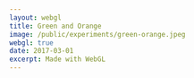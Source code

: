 ```yaml
---
layout: webgl
title: Green and Orange
image: /public/experiments/green-orange.jpeg
webgl: true
date: 2017-03-01
excerpt: Made with WebGL
---
```


<script id='vs_script' type='x-shader/x-vertex'>
   attribute vec3 aPos;
   varying   vec3 vPos;
   void main() {
      gl_Position = vec4(aPos, 1.0);  // Set position of vertex in image.
      vPos = aPos;                    // Copy pos to a varying variable to
   }                                  //   interpolate it across pixels.
</script>

<script id='fs_script' type='x-shader/x-fragment'>
varying vec3 vPos;
uniform float uTime;
uniform float uAspc;

struct Light {
    vec3 direction;
    vec3 color;
};

struct Material {
    vec3  ambient;
    vec3  diffuse;
    vec3  specular;
    float power;
    float refraction;
};

struct Sphere {
    vec3     center;
    float    radius;
    Material material;
};

struct Ray {
   vec3 origin;
   vec3 direction;
   vec3 intersection;
   vec3 surfaceNormal;
   vec3 viewAngle;
   Material objectMaterial;
};

uniform vec3 uBackground[2];
uniform Light uLights[2];
#define NLIGHTS 2
uniform Sphere uSpheres[1];
#define NSPHERES 1

  vec3 mod289(vec3 x) { return x - floor(x * (1. / 289.)) * 289.; }
   vec4 mod289(vec4 x) { return x - floor(x * (1. / 289.)) * 289.; }
   vec4 permute(vec4 x) { return mod289(((x*34.)+1.)*x); }
   vec4 taylorInvSqrt(vec4 r) { return 1.79284291400159 - .85373472095314 * r; }
   vec3 fade(vec3 t) { return t*t*t*(t*(t*6.-15.)+10.); }
   float noise(vec3 P) {
      vec3 i0 = mod289(floor(P)), i1 = mod289(i0 + vec3(1.)),
           f0 = fract(P), f1 = f0 - vec3(1.), f = fade(f0);
      vec4 ix = vec4(i0.x, i1.x, i0.x, i1.x), iy = vec4(i0.yy, i1.yy),
           iz0 = i0.zzzz, iz1 = i1.zzzz,
           ixy = permute(permute(ix) + iy), ixy0 = permute(ixy + iz0), ixy1 = permute(ixy + iz1),
           gx0 = ixy0 * (1. / 7.), gy0 = fract(floor(gx0) * (1. / 7.)) - .5,
           gx1 = ixy1 * (1. / 7.), gy1 = fract(floor(gx1) * (1. / 7.)) - .5;
      gx0 = fract(gx0); gx1 = fract(gx1);
      vec4 gz0 = vec4(0.5) - abs(gx0) - abs(gy0), sz0 = step(gz0, vec4(0.)),
           gz1 = vec4(0.5) - abs(gx1) - abs(gy1), sz1 = step(gz1, vec4(0.));
      gx0 -= sz0 * (step(0., gx0) - .5); gy0 -= sz0 * (step(0., gy0) - .5);
      gx1 -= sz1 * (step(0., gx1) - .5); gy1 -= sz1 * (step(0., gy1) - .5);
      vec3 g0 = vec3(gx0.x,gy0.x,gz0.x), g1 = vec3(gx0.y,gy0.y,gz0.y),
           g2 = vec3(gx0.z,gy0.z,gz0.z), g3 = vec3(gx0.w,gy0.w,gz0.w),
           g4 = vec3(gx1.x,gy1.x,gz1.x), g5 = vec3(gx1.y,gy1.y,gz1.y),
           g6 = vec3(gx1.z,gy1.z,gz1.z), g7 = vec3(gx1.w,gy1.w,gz1.w);
      vec4 norm0 = taylorInvSqrt(vec4(dot(g0,g0), dot(g2,g2), dot(g1,g1), dot(g3,g3))),
           norm1 = taylorInvSqrt(vec4(dot(g4,g4), dot(g6,g6), dot(g5,g5), dot(g7,g7)));
      g0 *= norm0.x; g2 *= norm0.y; g1 *= norm0.z; g3 *= norm0.w;
      g4 *= norm1.x; g6 *= norm1.y; g5 *= norm1.z; g7 *= norm1.w;
      vec4 nz = mix(vec4(dot(g0, vec3(f0.x, f0.y, f0.z)), dot(g1, vec3(f1.x, f0.y, f0.z)),
                         dot(g2, vec3(f0.x, f1.y, f0.z)), dot(g3, vec3(f1.x, f1.y, f0.z))),
                    vec4(dot(g4, vec3(f0.x, f0.y, f1.z)), dot(g5, vec3(f1.x, f0.y, f1.z)),
                         dot(g6, vec3(f0.x, f1.y, f1.z)), dot(g7, vec3(f1.x, f1.y, f1.z))), f.z);
      return 2.2 * mix(mix(nz.x,nz.z,f.y), mix(nz.y,nz.w,f.y), f.x);
   }
   float turbulence(vec3 P) {
      float f = 0., s = 1.;
      for (int i = 0 ; i < 9 ; i++) {
         f += abs(noise(s * P)) / s;
         s *= 2.;
         P = vec3(.866 * P.x + .5 * P.z, P.y + 100., -.5 * P.x + .866 * P.z);
      }
      return f;
   }

vec3 backgroundColor(vec3 dir)
{
    float t = .5 - .5 * dir.y;
    return mix(uBackground[0], uBackground[1], 1. - t * t);
}

vec2 raytraceSphere(vec3 V, vec3 W, Sphere S) {
   V -= S.center;
   float B = 2. * dot(V, W);
   float C = dot(V, V) - S.radius * S.radius;
   float discrim = B*B - 4.*C;
   vec2 t = vec2(1000., 1000.);
   if (discrim > 0.)
      t = vec2(-B - discrim, -B + discrim) / 2.;
   return t.x > 0. ? t : vec2(1000., 1000.);
}

vec3 phong(vec3 P, vec3 N, vec3 E, Material C) {
   vec3 c = C.ambient * backgroundColor(N);            // Ambient color
   for (int i = 0 ; i < NLIGHTS ; i++) { // Loop through lights
      vec3 L = normalize(uLights[i].direction);
      vec2 t;
      for (int j = 0 ; j < NSPHERES ; j++) {           // Loop through spheres.
         t = raytraceSphere(P+.001*L, L, uSpheres[j]); // If any casts a shadow
         if (t.x < 1000.)                              // then stop looping.
            break;
      }
      if (t.x == 1000.) {                              // If not in shadow:
         float d = max(0., dot(N, L));       // Diffuse value
         vec3  R = reflect(-L, N);
         float s = pow(max(0., dot(E, R)), C.power);       // Specular value
         c += uLights[i].color * (d * C.diffuse + s * C.specular * .1*C.power);
      }
   }
   return c;
}

Material C;
vec3 V, W, P, E, N;
vec3 nvPos;

bool raytrace() {
   float distance = 1000.;
   for (int i = 0 ; i < NSPHERES ; i++) {
      vec2 t = raytraceSphere(V, W, uSpheres[i]);
      if (t.x < distance) {
         C = uSpheres[i].material;                // Material for this object
         P = V + t.x * W;                         // Point on sphere
         E = -normalize(P);                       // Direction to eye
         N = normalize(P - uSpheres[i].center * turbulence(P + uTime / 5.));   // Surface normal
         distance = t.x;
      }
   }
   return distance < 1000.;
}

void main() {
   vec3 c = vec3(0.,0.,0.);
   nvPos = vPos;
   nvPos.x = vPos.x / uAspc;
   V = vec3(0.,0.,0.);                         // Ray origin
   W = normalize(vec3(nvPos.xy, -3.));          // Ray direction
   if (! raytrace())
      c = backgroundColor(nvPos);
   else
      for (int bounce = 0 ; bounce < 5 ; bounce++) {
         float attenuation = pow(0.6, float(bounce + 1));
         c += attenuation * phong(P, N, E, C);
         c += .5 * attenuation * backgroundColor(W);
         V = P + .001 * W;
         W = reflect(W, N);
         if (! raytrace())
            break;
      }

   gl_FragColor = vec4(sqrt(c), 1.);           // Final pixel color
}
</script>

<script>
window.onload = function() {
    var text = {
        uSpheresLength: 2,
        uLightsLength: 2,
        Init: function(gl, program) {
            var uSpheres = [];
            for (var i = 0; i < this.uSpheresLength; i++) {
                var name = 'uSpheres[' + i + ']';
                uSpheres.push({
                    center: gl.getUniformLocation(program, name +
                        '.center'),
                    radius: gl.getUniformLocation(program, name +
                        '.radius'),
                    material: {
                        ambient: gl.getUniformLocation(program, name +
                            '.material.ambient'),
                        diffuse: gl.getUniformLocation(program, name +
                            '.material.diffuse'),
                        specular: gl.getUniformLocation(program, name +
                            '.material.specular'),
                        power: gl.getUniformLocation(program, name +
                            '.material.power')
                    },
                });
            }
            this.uSpheres = uSpheres;

            var uLights = [];
            for (var i = 0; i < this.uLightsLength; i++) {
                var name = 'uLights[' + i + ']';
                uLights.push({
                    direction: gl.getUniformLocation(program, name +
                        '.direction'),
                    color: gl.getUniformLocation(program, name +
                        '.color'),
                });
            }
            this.uLights = uLights;

            var uBackground = [];
            for (var i = 0; i < 2; i++) {
                var name = 'uBackground[' + i + ']';
                uBackground.push({
                    color: gl.getUniformLocation(program, name),
                });
            }
            this.uBackground = uBackground;

            function mix(a, b, t) {
                return a + t * (b - a);
            }

            for (var i = 0; i < 2; i++) {
                gl.uniform3f(this.uBackground[i].color, .0 + i, .3, .2);
            }

            var a = [1, .8, 0];
            for (var i = 0; i < 1; i++) {
                let j = (i + 1) % 3,
                    k = (i + 2) % 3;
                gl.uniform1f(this.uSpheres[i].radius, .5);
                gl.uniform1f(this.uSpheres[i].material.power, 5);
                gl.uniform3f(this.uSpheres[i].center, 0, 0, -3 );

                gl.uniform3f(this.uSpheres[i].material.ambient, .1, 1, 1);
                gl.uniform3f(this.uSpheres[i].material.diffuse, .1, 1, 1);
                gl.uniform3f(this.uSpheres[i].material.specular, .1, 1, 1);
            }
            var d = [[0.1853371713575067, -0.17790843487407182,
            0.14005553439343466], [0.4627999755019967, -0.3534428687457365,
            -0.014201824316436129]];

            for (var i = 0; i < 2; i++) {
                let t = .5 - .5 * d[i][1] / Math.sqrt(d[i][0] * d[i][0] + d[i][1] * d[i][1] + d[i][2] * d[i][2]);
                t = 1 - t * t;
                gl.uniform3f(this.uLights[i].direction, d[i][0], d[i][1], d[i][2]);
                gl.uniform3f(this.uLights[i].color, .5 * mix(1, .05, t), .5 * .05, .5 * mix(.05, .5, t));
            }
        },
        Update: function(gl) {

        }
    };

    var vs = vs_script.innerHTML,
        fs = fs_script.innerHTML;

    addTextEditor(fs, function() {
        canvas.setShaders(vs, this.value);
    });

    gl_start(canvas, vs, fs, text);
};

</script>
